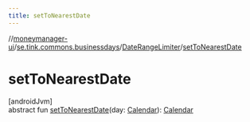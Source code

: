 ```yaml
---
title: setToNearestDate
---
```

//[moneymanager-ui](../../../index.html)/[se.tink.commons.businessdays](../index.html)/[DateRangeLimiter](index.html)/[setToNearestDate](set-to-nearest-date.html)



# setToNearestDate



[androidJvm]\
abstract fun [setToNearestDate](set-to-nearest-date.html)(day: [Calendar](https://developer.android.com/reference/kotlin/java/util/Calendar.html)): [Calendar](https://developer.android.com/reference/kotlin/java/util/Calendar.html)




